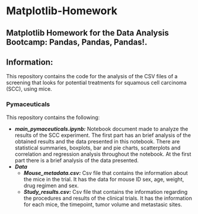 # Matplotlib-Homework
## Matplotlib Homework for the Data Analysis Bootcamp: Pandas, Pandas, Pandas!. 
## Information: 
This repository contains the code for the analysis of the CSV files of a screening that looks for potential treatments for squamous cell carcinoma (SCC), using mice.  
### Pymaceuticals 
This repository contains the following: 
- ***main_pymaceuticals.ipynb:*** Notebook document made to analyze the results of the SCC experiment. The first part has an brief analysis of the obtained results and the data presented in this notebook. There are statistical summaries, boxplots, bar and pie charts, scatterplots and correlation and regression analysis throughout the notebook.  At the first part there is a brief analysis of the data presented. 
- ***Data***
  - ***Mouse_metadata.csv:*** Csv file that contains the information about the mice in the trial. It has the data for mouse ID sex, age, weight, drug regimen and sex. 
  - ***Study_results.csv:*** Csv file that contains the information regarding the procedures and results of the clinical trials. It has the information for each mice, the timepoint, tumor volume and metastasic sites.  
